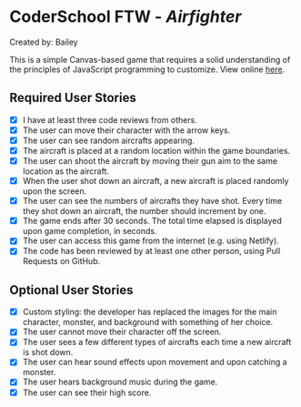 # CoderSchool FTW - *Airfighter*

Created by: Bailey
  
This is a simple Canvas-based game that requires a solid understanding of the principles of JavaScript programming to customize. View online [here](https://airfighter.netlify.com/).

## Required User Stories
- [X] I have at least three code reviews from others.
- [x] The user can move their character with the arrow keys. 
- [x] The user can see random aircrafts appearing.
- [X] The aircraft is placed at a random location within the game boundaries.
- [x] The user can shoot the aircraft by moving their gun aim to the same location as the aircraft.
- [X] When the user shot down an aircraft, a new aircraft is placed randomly upon the screen.
- [X] The user can see the numbers of aircrafts they have shot. Every time they shot down an aircraft, the number should increment by one. 
- [X] The game ends after 30 seconds. The total time elapsed is displayed upon game completion, in seconds.
- [X] The user can access this game from the internet (e.g. using Netlify).
- [X] The code has been reviewed by at least one other person, using Pull Requests on GitHub.

## Optional User Stories

- [X] Custom styling: the developer has replaced the images for the main character, monster, and background with something of her choice.  
- [X] The user cannot move their character off the screen. 
- [X] The user sees a few different types of aircrafts each time a new aircraft is shot down. 
- [X] The user can hear sound effects upon movement and upon catching a monster. 
- [X] The user hears background music during the game. 
- [X] The user can see their high score. 
